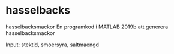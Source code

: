 # hasselbacks
hasselbacksmackor
En programkod i MATLAB 2019b att generera hasselbacksmackor

Input: stektid, smoersyra, saltmaengd
